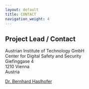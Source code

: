 ```yaml
---
layout: default
title: CONTACT
navigation_weight: 4
---
```

## Project Lead / Contact


Austrian Institute of Technology GmbH  
Center for Digital Safety and Security  
Giefinggase 4  
1210 Vienna  
Austria  

[Dr. Bernhard Haslhofer](http://bernhardhaslhofer.info)
